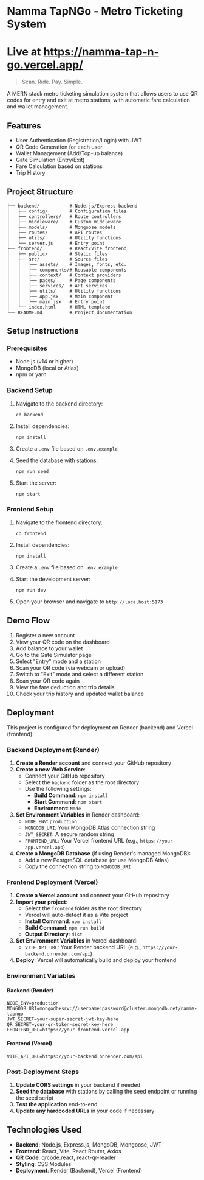 # Namma TapNGo - Metro Ticketing System

# Live at https://namma-tap-n-go.vercel.app/

> Scan. Ride. Pay. Simple.

A MERN stack metro ticketing simulation system that allows users to use QR codes for entry and exit at metro stations, with automatic fare calculation and wallet management.

## Features

- User Authentication (Registration/Login) with JWT
- QR Code Generation for each user
- Wallet Management (Add/Top-up balance)
- Gate Simulation (Entry/Exit)
- Fare Calculation based on stations
- Trip History

## Project Structure

```
├── backend/           # Node.js/Express backend
│   ├── config/        # Configuration files
│   ├── controllers/   # Route controllers
│   ├── middleware/    # Custom middleware
│   ├── models/        # Mongoose models
│   ├── routes/        # API routes
│   ├── utils/         # Utility functions
│   └── server.js      # Entry point
├── frontend/          # React/Vite frontend
│   ├── public/        # Static files
│   ├── src/           # Source files
│   │   ├── assets/    # Images, fonts, etc.
│   │   ├── components/# Reusable components
│   │   ├── context/   # Context providers
│   │   ├── pages/     # Page components
│   │   ├── services/  # API services
│   │   ├── utils/     # Utility functions
│   │   ├── App.jsx    # Main component
│   │   └── main.jsx   # Entry point
│   └── index.html     # HTML template
└── README.md          # Project documentation
```

## Setup Instructions

### Prerequisites

- Node.js (v14 or higher)
- MongoDB (local or Atlas)
- npm or yarn

### Backend Setup

1. Navigate to the backend directory:
   ```
   cd backend
   ```

2. Install dependencies:
   ```
   npm install
   ```

3. Create a `.env` file based on `.env.example`

4. Seed the database with stations:
   ```
   npm run seed
   ```

5. Start the server:
   ```
   npm start
   ```

### Frontend Setup

1. Navigate to the frontend directory:
   ```
   cd frontend
   ```

2. Install dependencies:
   ```
   npm install
   ```

3. Create a `.env` file based on `.env.example`

4. Start the development server:
   ```
   npm run dev
   ```

5. Open your browser and navigate to `http://localhost:5173`

## Demo Flow

1. Register a new account
2. View your QR code on the dashboard
3. Add balance to your wallet
4. Go to the Gate Simulator page
5. Select "Entry" mode and a station
6. Scan your QR code (via webcam or upload)
7. Switch to "Exit" mode and select a different station
8. Scan your QR code again
9. View the fare deduction and trip details
10. Check your trip history and updated wallet balance

## Deployment

This project is configured for deployment on Render (backend) and Vercel (frontend).

### Backend Deployment (Render)

1. **Create a Render account** and connect your GitHub repository
2. **Create a new Web Service**:
   - Connect your GitHub repository
   - Select the `backend` folder as the root directory
   - Use the following settings:
     - **Build Command**: `npm install`
     - **Start Command**: `npm start`
     - **Environment**: `Node`
3. **Set Environment Variables** in Render dashboard:
   - `NODE_ENV`: `production`
   - `MONGODB_URI`: Your MongoDB Atlas connection string
   - `JWT_SECRET`: A secure random string
   - `FRONTEND_URL`: Your Vercel frontend URL (e.g., `https://your-app.vercel.app`)
4. **Create a MongoDB Database** (if using Render's managed MongoDB):
   - Add a new PostgreSQL database (or use MongoDB Atlas)
   - Copy the connection string to `MONGODB_URI`

### Frontend Deployment (Vercel)

1. **Create a Vercel account** and connect your GitHub repository
2. **Import your project**:
   - Select the `frontend` folder as the root directory
   - Vercel will auto-detect it as a Vite project
   - **Install Command**: `npm install`
   - **Build Command**: `npm run build`
   - **Output Directory**: `dist`
3. **Set Environment Variables** in Vercel dashboard:
   - `VITE_API_URL`: Your Render backend URL (e.g., `https://your-backend.onrender.com/api`)
4. **Deploy**: Vercel will automatically build and deploy your frontend

### Environment Variables

#### Backend (Render)
```env
NODE_ENV=production
MONGODB_URI=mongodb+srv://username:password@cluster.mongodb.net/namma-tapngo
JWT_SECRET=your-super-secret-jwt-key-here
QR_SECRET=your-qr-token-secret-key-here
FRONTEND_URL=https://your-frontend.vercel.app
```

#### Frontend (Vercel)
```env
VITE_API_URL=https://your-backend.onrender.com/api
```

### Post-Deployment Steps

1. **Update CORS settings** in your backend if needed
2. **Seed the database** with stations by calling the seed endpoint or running the seed script
3. **Test the application** end-to-end
4. **Update any hardcoded URLs** in your code if necessary

## Technologies Used

- **Backend**: Node.js, Express.js, MongoDB, Mongoose, JWT
- **Frontend**: React, Vite, React Router, Axios
- **QR Code**: qrcode.react, react-qr-reader
- **Styling**: CSS Modules
- **Deployment**: Render (Backend), Vercel (Frontend)
